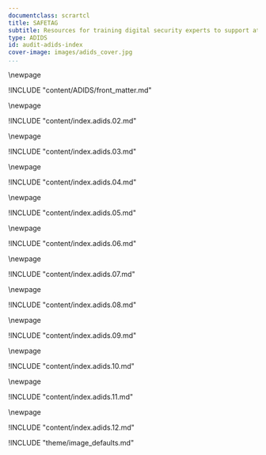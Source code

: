 ```yaml
---
documentclass: scrartcl
title: SAFETAG
subtitle: Resources for training digital security experts to support at-risk groups
type: ADIDS
id: audit-adids-index
cover-image: images/adids_cover.jpg
...
```


\newpage
<!--  SAFETAG front matter -->

!INCLUDE "content/ADIDS/front_matter.md"

\newpage
<!--  2. Operational Security -->

!INCLUDE "content/index.adids.02.md"

\newpage
<!-- 3. Scope & Assessment Plan Development -->

!INCLUDE "content/index.adids.03.md"

\newpage
<!-- 4. Needs Assessment -->

!INCLUDE "content/index.adids.04.md"

\newpage
<!-- 5. Remote / OS-INT -->

!INCLUDE "content/index.adids.05.md"

\newpage
<!-- 6. Audit Preparation -->

!INCLUDE "content/index.adids.06.md"

\newpage
<!-- 7. Vulnerability Research -->

!INCLUDE "content/index.adids.07.md"

\newpage
<!-- 8. Traffic Assessment -->

!INCLUDE "content/index.adids.08.md"

\newpage
<!-- 9. Staff Activities -->

!INCLUDE "content/index.adids.09.md"

\newpage
<!-- 10. Physical Access -->

!INCLUDE "content/index.adids.10.md"

\newpage
<!-- 11. Reporting and Follow Up -->

!INCLUDE "content/index.adids.11.md"

\newpage
<!-- 12. Putting it all Together -->

!INCLUDE "content/index.adids.12.md"

<!-- Load Default Images -->
!INCLUDE "theme/image_defaults.md"
